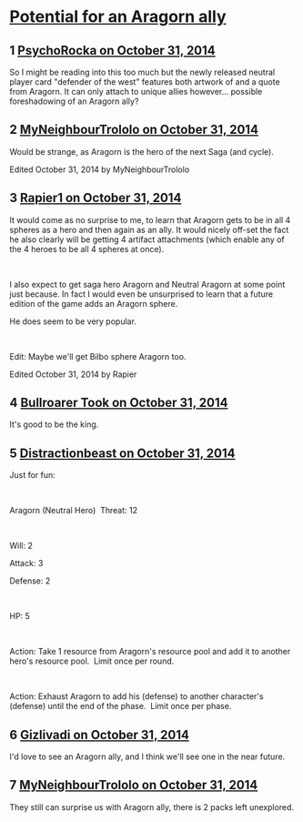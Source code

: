 # [Potential for an Aragorn ally](https://community.fantasyflightgames.com/topic/126082-potential-for-an-aragorn-ally/)

## 1 [PsychoRocka on October 31, 2014](https://community.fantasyflightgames.com/topic/126082-potential-for-an-aragorn-ally/?do=findComment&comment=1317500)

So I might be reading into this too much but the newly released neutral player card "defender of the west" features both artwork of and a quote from Aragorn. It can only attach to unique allies however... possible foreshadowing of an Aragorn ally?

## 2 [MyNeighbourTrololo on October 31, 2014](https://community.fantasyflightgames.com/topic/126082-potential-for-an-aragorn-ally/?do=findComment&comment=1317501)

Would be strange, as Aragorn is the hero of the next Saga (and cycle).

Edited October 31, 2014 by MyNeighbourTrololo

## 3 [Rapier1 on October 31, 2014](https://community.fantasyflightgames.com/topic/126082-potential-for-an-aragorn-ally/?do=findComment&comment=1317671)

It would come as no surprise to me, to learn that Aragorn gets to be in all 4 spheres as a hero and then again as an ally. It would nicely off-set the fact he also clearly will be getting 4 artifact attachments (which enable any of the 4 heroes to be all 4 spheres at once).

 

I also expect to get saga hero Aragorn and Neutral Aragorn at some point just because. In fact I would even be unsurprised to learn that a future edition of the game adds an Aragorn sphere. 

He does seem to be very popular. 

 

Edit: Maybe we'll get Bilbo sphere Aragorn too.

Edited October 31, 2014 by Rapier

## 4 [Bullroarer Took on October 31, 2014](https://community.fantasyflightgames.com/topic/126082-potential-for-an-aragorn-ally/?do=findComment&comment=1317675)

It's good to be the king.

## 5 [Distractionbeast on October 31, 2014](https://community.fantasyflightgames.com/topic/126082-potential-for-an-aragorn-ally/?do=findComment&comment=1317722)

Just for fun:

 

Aragorn (Neutral Hero)  Threat: 12

 

Will: 2

Attack: 3

Defense: 2

 

HP: 5

 

Action: Take 1 resource from Aragorn's resource pool and add it to another hero's resource pool.  Limit once per round.

 

Action: Exhaust Aragorn to add his (defense) to another character's (defense) until the end of the phase.  Limit once per phase.

## 6 [Gizlivadi on October 31, 2014](https://community.fantasyflightgames.com/topic/126082-potential-for-an-aragorn-ally/?do=findComment&comment=1317917)

I'd love to see an Aragorn ally, and I think we'll see one in the near future.

## 7 [MyNeighbourTrololo on October 31, 2014](https://community.fantasyflightgames.com/topic/126082-potential-for-an-aragorn-ally/?do=findComment&comment=1317953)

They still can surprise us with Aragorn ally, there is 2 packs left unexplored.

